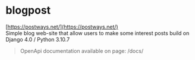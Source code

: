 # blogpost 
[https://postways.net/](https://postways.net/)<br>
Simple blog web-site that allow users to make some interest posts build on Django 4.0 / Python 3.10.7

> OpenApi documentation available on page: /docs/
